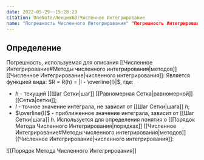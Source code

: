 ```yaml
---
date: 2022-05-29~~15:28:23
citation: OneNote/Лекция№8:Численное Интегрирование
name: "Погрешность Численного Интегрирования" "Погрешность Интегрирования"
---
```

## Определение
Погрешность, используемая для описания [[Численное Интегрирование#Методы численного интегрирования|методов]] [[Численное Интегрирование|численного интегрирования]]:
Является функцией вида: $R = R(h) = |I - \overline{I}|$, где:
- $h$ - текущий [[Шаг Сетки|шаг]] [[Равномерная Сетка|равномерной]] [[Сетка|сетки]];
- $I$ - точное значение интеграла, не зависит от [[Шаг Сетки|шага]] $h$;
- $\overline{I}$ - приближенное значение интеграла, зависит от [[Шаг Сетки|шага]] $h$.
Используется для определения понятия о [[Порядок Метода Численного Интегрирования|порядках]] [[Численное Интегрирование#Методы численного интегрирования|методов]] [[Численное Интегрирование|численного интегрирования]]:

![[Порядок Метода Численного Интегрирования]]